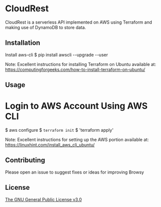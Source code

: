 # CloudRest 

CloudRest is a serverless API implemented on AWS using Terraform and making use of DynamoDB to store data.

## Installation

Install aws-cli
$ pip install awscli --upgrade --user

Note: Excellent instructions for installing Terraform on Ubuntu available at: https://computingforgeeks.com/how-to-install-terraform-on-ubuntu/

## Usage

# Login to AWS Account Using AWS CLI
$ aws configure
$ `terraform init`
$ 'terraform apply'

Note: Excellent instructions for setting up the AWS portion available at: https://linuxhint.com/install_aws_cli_ubuntu/

## Contributing

Please open an issue to suggest fixes or ideas for improving Browsy

## License

[The GNU General Public License v3.0](https://www.gnu.org/licenses/gpl-3.0.en.html)

